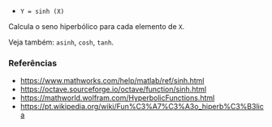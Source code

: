 * `Y = sinh (X)`

Calcula o seno hiperbólico para cada elemento de `X`.

Veja também: `asinh`, `cosh`, `tanh`.

### Referências

* https://www.mathworks.com/help/matlab/ref/sinh.html
* https://octave.sourceforge.io/octave/function/sinh.html
* https://mathworld.wolfram.com/HyperbolicFunctions.html
* https://pt.wikipedia.org/wiki/Fun%C3%A7%C3%A3o_hiperb%C3%B3lica
